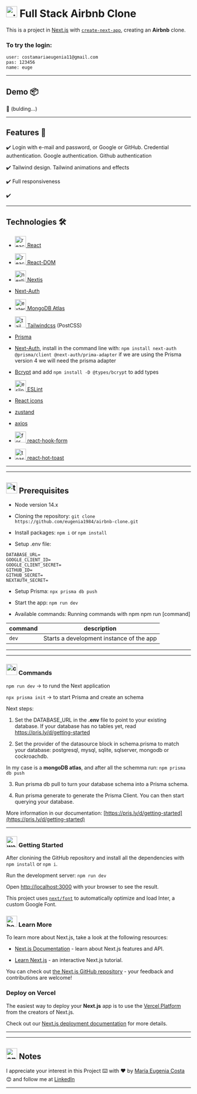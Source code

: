 # <img width="30" height="30" src="https://img.icons8.com/color/30/airbnb.png" alt="airbnb"/> Full Stack Airbnb Clone 

This is a project in [Next.js](https://nextjs.org/) with [`create-next-app`](https://github.com/vercel/next.js/tree/canary/packages/create-next-app), creating an **Airbnb** clone.

### To try the login:

```
user: costamariaeugenia11@gmail.com
pas: 123456
name: euge
```

---

## Demo 📦

📌 (bulding...)

---

## Features 📢

✔️ Login with e-mail and password, or Google or GitHub. Credential authentication. Google authentication. Github authentication

✔️ Tailwind design. Tailwind animations and effects

✔️ Full responsiveness

✔️ 

---

## Technologies 🛠️


- [<img width="30" height="30" src="https://img.icons8.com/plasticine/30/react.png" alt="react"/> React](https://react.dev/)

- [<img width="30" height="30" src="https://img.icons8.com/office/16/react.png" alt="react"/> React-DOM](https://www.npmjs.com/package/react-dom)

- [<img width="30" height="30" src="https://img.icons8.com/fluency-systems-regular/30/nextjs.png" alt="nextjs"/> Nextjs](https://nextjs.org/)

- [Next-Auth](https://www.npmjs.com/package/next-auth)

- [<img width="30" height="30" src="https://img.icons8.com/external-tal-revivo-color-tal-revivo/30/external-mongodb-a-cross-platform-document-oriented-database-program-logo-color-tal-revivo.png" alt="external-mongodb-a-cross-platform-document-oriented-database-program-logo-color-tal-revivo"/> MongoDB Atlas](https://www.mongodb.com/atlas/database)


- [<img width="30" height="30" src="https://img.icons8.com/color/30/tailwindcss.png" alt="tailwindcss"/> Tailwindcss](https://tailwindcss.com/) (PostCSS)

- [Prisma](https://www.prisma.io/)

- [Next-Auth](https://next-auth.js.org/), install in the command line with: `npm install next-auth @prisma/client @next-auth/prima-adapter` if we are using the Prisma version 4 we will need the prisma adapter

- [Bcrypt](https://www.npmjs.com/package/bcrypt) and add `npm install -D @types/bcrypt` to add types

- [<img width="30" height="30" src="https://img.icons8.com/external-tal-revivo-color-tal-revivo/30/external-eslint-pluggable-and-configurable-linter-tool-for-identifying-and-reporting-on-patterns-in-javascript-logo-color-tal-revivo.png" alt="eslint pluggable and configurable linter tool for identifying and reporting on patterns in javascript"/> ESLint](https://eslint.org/)

- [React icons](https://react-icons.github.io/react-icons/)

- [zustand](https://zustand-demo.pmnd.rs/)

- [axios](https://axios-http.com/docs/intro)

- [<img width="30" height="30" src="https://img.icons8.com/dusk/30/form.png" alt="form"/> react-hook-form](https://www.react-hook-form.com/)

- [<img width="30" height="30" src="https://img.icons8.com/cotton/30/toast--v1.png" alt="toast--v1"/> react-hot-toast](https://react-hot-toast.com/)


---
---

## <img width="30" height="30" src="https://img.icons8.com/nolan/30/todo-list.png" alt="todo-list"/> Prerequisites

- Node version 14.x

- Cloning the repository: ``git clone https://github.com/eugenia1984/airbnb-clone.git``

- Install packages: ``npm i`` or ``npm install``

- Setup .env file:

```
DATABASE_URL=
GOOGLE_CLIENT_ID=
GOOGLE_CLIENT_SECRET=
GITHUB_ID=
GITHUB_SECRET=
NEXTAUTH_SECRET=
```

- Setup Prisma: ``npx prisma db push``

- Start the app: ``npm run dev``

- Available commands: Running commands with npm npm run [command]

| command	| description |
| ------- | ----------- |
| ``dev`` |	Starts a development instance of the app |



---
---

### <img width="30" height="30" src="https://img.icons8.com/color/30/command-line.png" alt="command-line"/> Commands

`npm run dev` -> to rund the Next application

`npx prisma init` -> to start Prisma and create an schema

Next steps:

1. Set the DATABASE_URL in the **.env** file to point to your existing database. If your database has no tables yet, read https://pris.ly/d/getting-started

2. Set the provider of the datasource block in schema.prisma to match your database: postgresql, mysql, sqlite, sqlserver, mongodb or cockroachdb.

In my case is a **mongoDB atlas**, and after all the schemma run: `npm prisma db push`

3. Run prisma db pull to turn your database schema into a Prisma schema.

4. Run prisma generate to generate the Prisma Client. You can then start querying your database.

More information in our documentation: [https://pris.ly/d/getting-started](https://pris.ly/d/getting-started)


---

### <img width="30" height="30" src="https://img.icons8.com/dusk/30/workstation.png" alt="workstation"/>  Getting Started

After clonining the GitHub repository and install all the dependencies with `npm install` or `npm i`.

Run the development server: `npm run dev`

Open [http://localhost:3000](http://localhost:3000) with your browser to see the result.

This project uses [`next/font`](https://nextjs.org/docs/basic-features/font-optimization) to automatically optimize and load Inter, a custom Google Font.

### <img width="30" height="30" src="https://img.icons8.com/color/30/book.png" alt="book"/> Learn More

To learn more about Next.js, take a look at the following resources:

- [Next.js Documentation](https://nextjs.org/docs) - learn about Next.js features and API.

- [Learn Next.js](https://nextjs.org/learn) - an interactive Next.js tutorial.

You can check out [the Next.js GitHub repository](https://github.com/vercel/next.js/) - your feedback and contributions are welcome!

### Deploy on Vercel

The easiest way to deploy your **Next.js** app is to use the [Vercel Platform](https://vercel.com/new?utm_medium=default-template&filter=next.js&utm_source=create-next-app&utm_campaign=create-next-app-readme) from the creators of Next.js.

Check out our [Next.js deployment documentation](https://nextjs.org/docs/deployment) for more details.


---
---

## <img width="30" height="30" src="https://img.icons8.com/dusk/30/apple-notes.png" alt="apple-notes"/> Notes

I appreciate your interest in this Project ⌨️ with ❤️ by [María Eugenia Costa](https://github.com/eugenia1984) 😊 and follow me at [LinkedIn](http://www.linkedin.com/in/maríaeugeniacosta)

---

